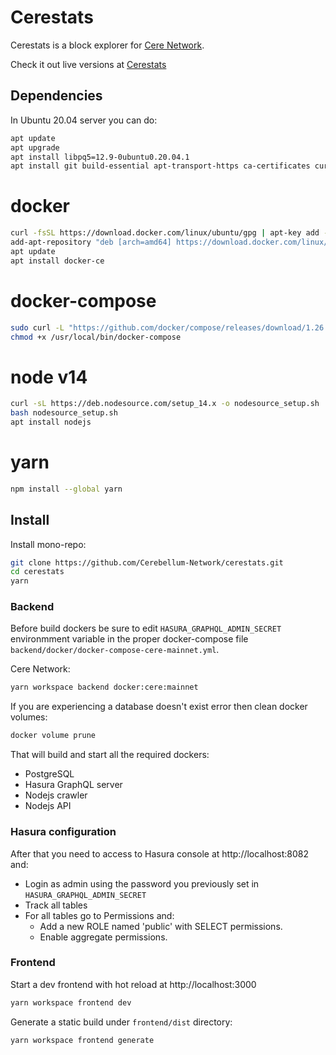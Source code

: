# Cerestats

Cerestats is a block explorer for [Cere Network](https://cere.network/).

Check it out live versions at [Cerestats](https://stats.cere.network/)

## Dependencies

In Ubuntu 20.04 server you can do:

```bash
apt update
apt upgrade
apt install libpq5=12.9-0ubuntu0.20.04.1
apt install git build-essential apt-transport-https ca-certificates curl software-properties-common libpq-dev
```

# docker
```bash
curl -fsSL https://download.docker.com/linux/ubuntu/gpg | apt-key add -
add-apt-repository "deb [arch=amd64] https://download.docker.com/linux/ubuntu focal stable"
apt update
apt install docker-ce
```

# docker-compose
```bash
sudo curl -L "https://github.com/docker/compose/releases/download/1.26.2/docker-compose-$(uname -s)-$(uname -m)" -o /usr/local/bin/docker-compose
chmod +x /usr/local/bin/docker-compose
```
# node v14
```bash
curl -sL https://deb.nodesource.com/setup_14.x -o nodesource_setup.sh
bash nodesource_setup.sh
apt install nodejs
```

# yarn
```bash
npm install --global yarn
```

## Install

Install mono-repo:

```bash
git clone https://github.com/Cerebellum-Network/cerestats.git
cd cerestats
yarn
```

### Backend

Before build dockers be sure to edit `HASURA_GRAPHQL_ADMIN_SECRET` environmment variable in the proper docker-compose file `backend/docker/docker-compose-cere-mainnet.yml`.

Cere Network:

```bash
yarn workspace backend docker:cere:mainnet
```

If you are experiencing a database doesn't exist error then clean docker volumes:

```bash
docker volume prune
```



That will build and start all the required dockers:

- PostgreSQL
- Hasura GraphQL server
- Nodejs crawler
- Nodejs API

### Hasura configuration

After that you need to access to Hasura console at http://localhost:8082 and:

- Login as admin using the password you previously set in `HASURA_GRAPHQL_ADMIN_SECRET`
- Track all tables
- For all tables go to Permissions and:
  - Add a new ROLE named 'public' with SELECT permissions.
  - Enable aggregate permissions.


### Frontend

Start a dev frontend with hot reload at http://localhost:3000

```bash
yarn workspace frontend dev
```

Generate a static build under `frontend/dist` directory:

```bash
yarn workspace frontend generate
```
